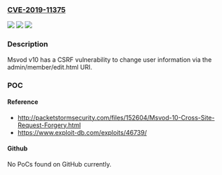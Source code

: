 ### [CVE-2019-11375](https://cve.mitre.org/cgi-bin/cvename.cgi?name=CVE-2019-11375)
![](https://img.shields.io/static/v1?label=Product&message=n%2Fa&color=blue)
![](https://img.shields.io/static/v1?label=Version&message=n%2Fa&color=blue)
![](https://img.shields.io/static/v1?label=Vulnerability&message=n%2Fa&color=brighgreen)

### Description

Msvod v10 has a CSRF vulnerability to change user information via the admin/member/edit.html URI.

### POC

#### Reference
- http://packetstormsecurity.com/files/152604/Msvod-10-Cross-Site-Request-Forgery.html
- https://www.exploit-db.com/exploits/46739/

#### Github
No PoCs found on GitHub currently.

